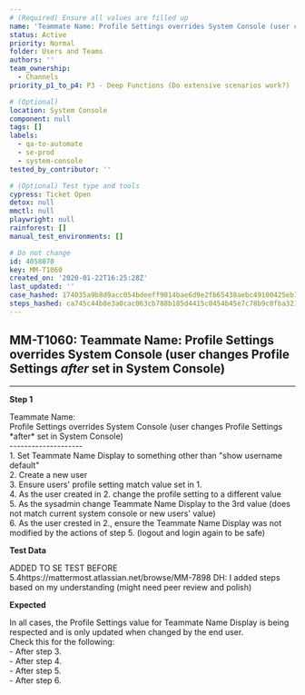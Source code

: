```yaml
---
# (Required) Ensure all values are filled up
name: 'Teammate Name: Profile Settings overrides System Console (user changes Profile Settings *after* set in System Console)'
status: Active
priority: Normal
folder: Users and Teams
authors: ''
team_ownership:
  - Channels
priority_p1_to_p4: P3 - Deep Functions (Do extensive scenarios work?)

# (Optional)
location: System Console
component: null
tags: []
labels:
  - qa-to-automate
  - se-prod
  - system-console
tested_by_contributor: ''

# (Optional) Test type and tools
cypress: Ticket Open
detox: null
mmctl: null
playwright: null
rainforest: []
manual_test_environments: []

# Do not change
id: 4058070
key: MM-T1060
created_on: '2020-01-22T16:25:28Z'
last_updated: ''
case_hashed: 174035a9b8d9acc054bdeeff9814bae6d9e2fb65438aebc49100425eb186ad7bdc2f8f301d0f8ef630625e697c209464
steps_hashed: ca745c44b8e3a0cac063cb788b185d4415c0454b45e7c78b9c0fba321a98edadad7972d2c242181bb1565974ff2f1ef4
---
```


<!-- (Auto-generated) Based on frontmatter's "key" and "name" -->

## MM-T1060: Teammate Name: Profile Settings overrides System Console (user changes Profile Settings _after_ set in System Console)

---

**Step 1**

Teammate Name:\
Profile Settings overrides System Console (user changes Profile Settings \*after\* set in System Console)\
\--------------------\
1\. Set Teammate Name Display to something other than "show username default"\
2\. Create a new user\
3\. Ensure users' profile setting match value set in 1.\
4\. As the user created in 2. change the profile setting to a different value\
5\. As the sysadmin change Teammate Name Display to the 3rd value (does not match current system console or new users' value)\
6\. As the user crested in 2., ensure the Teammate Name Display was not modified by the actions of step 5. (logout and login again to be safe)

**Test Data**

ADDED TO SE TEST BEFORE 5.4https\://mattermost.atlassian.net/browse/MM-7898 DH: I added steps based on my understanding (might need peer review and polish)

**Expected**

In all cases, the Profile Settings value for Teammate Name Display is being respected and is only updated when changed by the end user.\
Check this for the following:\
\- After step 3.\
\- After step 4.\
\- After step 5.\
\- After step 6.
